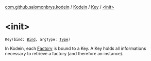 [com.github.salomonbrys.kodein](../../index.md) / [Kodein](../index.md) / [Key](index.md) / [&lt;init&gt;](.)

# &lt;init&gt;

`Key(bind: `[`Bind`](../-bind/index.md)`, argType: `[`Type`](http://docs.oracle.com/javase/6/docs/api/java/lang/reflect/Type.html)`)`

In Kodein, each [Factory](../../-factory/index.md) is bound to a Key. A Key holds all informations necessary to retrieve a factory (and therefore an instance).

